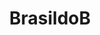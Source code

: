---
title: BrasildoB
crosslinks:
- worldnews
- LateStageCapitalism
- AskReddit
- socialism
- portugal
- pics
- politics
- explainlikeimfive
- geopolitics
- AskHistorians
- todayilearned
- Doriana
- de
- conspiracy
- communism
- IAmA
- MeirellesPresidente
- xkcd
- Whatcouldgowrong
---